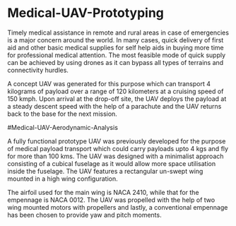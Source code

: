 # Medical-UAV-Prototyping
Timely medical assistance in remote and rural areas in case of emergencies is a major concern around the world. In many cases, quick delivery of first aid and other
basic medical supplies for self help aids in buying more time for professional medical attention. The most feasible mode of quick supply can be achieved by using drones as it can bypass all types of terrains and connectivity hurdles.

A concept UAV was generated for this purpose which can transport 4 kilograms of payload over a range of 120 kilometers at a cruising speed of 150 kmph. Upon arrival
at the drop-off site, the UAV deploys the payload at a steady descent speed with the help of a parachute and the UAV returns back to the base for the next mission.

#Medical-UAV-Aerodynamic-Analysis
 
A fully functional prototype UAV was previously developed for the purpose of medical payload transport which could carry payloads upto 4 kgs and  fly for more than 100 kms. The UAV was designed with a minimalist approach consisting of a cubical fuselage as it would allow more space utilisation inside the fuselage. The UAV features a rectangular un-swept wing mounted in a high wing configuration. 

The airfoil used for the main wing is NACA 2410, while that for the empennage is NACA 0012. The UAV was propelled with the help of two wing mounted motors with propellers and lastly, a conventional empennage has been chosen to provide yaw and pitch moments.
